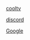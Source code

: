 
<a href="https://cool111.com">cooltv</a>


<a href="https://discord.com">discord</a>

<a href="https://google.com">Google</a>
